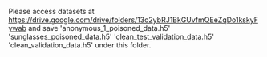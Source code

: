 Please access datasets at
https://drive.google.com/drive/folders/13o2ybRJ1BkGUvfmQEeZqDo1kskyFywab
and save
'anonymous_1_poisoned_data.h5'
'sunglasses_poisoned_data.h5'
'clean_test_validation_data.h5'
'clean_validation_data.h5'
under this folder.
